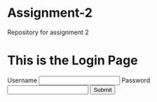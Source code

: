 # Assignment-2
Repository for assignment 2
<!DOCTYPE html>
<html>
<head>
   <title>LoginPage</title>
</head>
<body>
   <!-- Header -->
   <h1>This is the Login Page</h1>
   <form action = "login">
       <label for="username">Username</label>
       <!-- Ask user to input their Username-->
       <input type="text" id="username" name="username" required>
       <label for="pword">Password</label>
       <!-- Ask user to input their password -->
       <input type="password" id="pword" name="pword" required>
       <!-- Click submit -->
       <input type="submit">
   </form>

</body>
</html>
